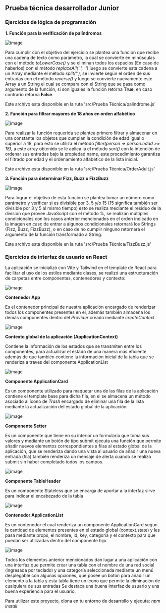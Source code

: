 ## Prueba técnica desarrollador Junior

### Ejercicios de lógica de programación

**1. Función para la verificación de palíndromos**

![image](https://github.com/Alejou343/PruebaTecnicaCPocket/assets/115825608/7234512d-d1d2-4137-8493-88c5d4a3699b)

Para cumplir con el objetivo del ejercicio se plantea una funcion que recibe una cadena de texto como parámetro, 
la cual se convierte en minúsculas con el método *toLowerCase()* y se eliminan todos los espacios (En caso de haberlos)
con el método *replaceAll(' ', '')* luego se convierte esta cadena a un Array mediante el método *split('')*, se invierte según
el orden de sus entradas con el método *reverse()* y luego se convierte nuevamente este Array a un String el cual se compara con 
el String que se pasa como argumento de la función, si son iguales la función retorna **True**, en caso contrario retorna **False**.

Este archivo esta disponible en la ruta 'src/Prueba Técnica/palindrome.js'


**2. Función para filtrar mayores de 18 años en orden alfabético** 

![image](https://github.com/Alejou343/PruebaTecnicaCPocket/assets/115825608/88351677-6c16-44e1-b360-8c9783b9d320)

Para realizar la función requerida se plantea primero filtrar y almacenar en una constante los objetos que cumplan la condición
de edad igual o superior a 18, para esto se utiliza el método *filter(person => person.edad >= 18)*, a este array obtenido se le 
aplica la el método *sort()* con la intención de ordenar sus entradas bajo la propiedad name, este procedimiento garantiza el
filtrado por edad y el ordenamiento alfabético de la lista inicial.

Este archivo esta disponible en la ruta 'src/Prueba Técnica/OrderAdult.js'


**3. Función para determinar Fizz, Buzz o FizzBuzz**

![image](https://github.com/Alejou343/PruebaTecnicaCPocket/assets/115825608/98103d7c-9214-4279-8349-7a0d8db25e33)

Para lograr el objetivo de esta función se plantea tomar un número como parámetro y verificar si es divisible por 3, 5 y/o 15
(15 significa también ser divisible por 3 y 5 al mismo tiempo) esto se realiza mediante el residuo de la división que provee
JavaScript con el método *%*, se realizan múltiples condicionales con los casos anterior mencionados en el orden indicado en la
imagen en caso de entrar a algunos condicionales retornará los Strings (Fizz, Buzz, FizzBuzz), o en caso de no cumplir ninguno retornará
el argumento de la función transformado a String.

Este archivo esta disponible en la ruta 'src/Prueba Técnica/FizzBuzz.js'


### Ejercicios de interfaz de usuario en React

La aplicación se inicializó con Vite y Tailwind en el template de React para facilitar el uso de los estilos mediante clases,
se realizó una estructuración de carpetas entre componentes, contenedores y contexto:

![image](https://github.com/Alejou343/PruebaTecnicaCPocket/assets/115825608/e54a6946-ec2b-40c7-9ce1-b20e2c55dba0)

**Contenedor App**

Es el contenedor principal de nuestra aplicación encargado de renderizar todos los componentes presentes en el, además también almacena
los demás componentes dentro del *Provider* creado mediante *createContext*

![image](https://github.com/Alejou343/PruebaTecnicaCPocket/assets/115825608/69236c94-034d-42ae-b259-18adc8edd8a4)

**Contexto global de la aplicación (ApplicationContext)**

Contiene la información de los estados que se transmiten entre los componentes, para actualizar el estado de una manera más eficiente
además de que también contiene la información inicial de la tabla que se renderiza a traves del componente ApplicationList

![image](https://github.com/Alejou343/PruebaTecnicaCPocket/assets/115825608/199d7c74-336a-4ed7-b2b1-a8d9a89e32b7)

**Componente ApplicationCard**

Es un componente utilizado para maquetar una de las filas de la aplicación contiene el template base para dicha fila, en el se
almacena un método asociado al ícono de *Trash* encargado de eliminar una fila de la lista mediante la actualización del estado 
global de la aplicación.

![image](https://github.com/Alejou343/PruebaTecnicaCPocket/assets/115825608/3dcf4549-ec3b-4439-a56d-5bbc26cdbead)

**Componente Setter**

Es un componente que tiene en su interior un formulario que toma sus valores y mediante un botón de tipo submit ejecuta una función 
que permite añadir nuevos elementos correspondientes a filas al estado global de la aplicación, que se renderiza dando una vista al 
usuario de añadir una nueva entrada (fila) también renderiza un mensaje de alerta cuando se realiza submit sin haber completado todos
los campos.

![image](https://github.com/Alejou343/PruebaTecnicaCPocket/assets/115825608/445b4575-8de8-4b2d-908d-4aad5c9fc6e7)

**Componente TableHeader**

Es un componente Stateless que se encarga de aportar a la interfaz sirve para indicar el encabezado de la tabla 

![image](https://github.com/Alejou343/PruebaTecnicaCPocket/assets/115825608/9481b0b8-ed4b-4552-8d1f-5fdab6942177)

**Contenedor ApplicationList**

Es un contenedor el cual renderiza un componente ApplicationCard segun la cantidad de elementos presentes en el estado global
(context.state) y les pasa mediante props, el nombre, id, key, categoría y el contexto para que puedan ser utilizadas dentro
del componente hijo.

![image](https://github.com/Alejou343/PruebaTecnicaCPocket/assets/115825608/002de233-2eb5-4835-80c1-c5b7de9fb857)

Todos los elementos anterior mencionados dan lugar a una aplicación con una interfaz que permite crear una tabla con el nombre de
una red social (ingresada por teclado) y una categoría seleccionada mediante un menú desplegable con algunas opciones, que posee 
un boton para añadir un elemento a la tabla y esta tabla tiene un ícono que permite la eliminación de cualquiera de sus entradas
Se destaca una buena interfaz de usuario y una buena experiencia para el usuario. 

Para utilizar este proyecto, clona en tu entorno de desarrollo y ejecuta: *npm install*








 







